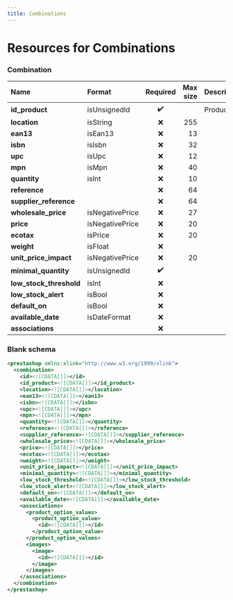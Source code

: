 ```yaml
---
title: Combinations
---
```


# Resources for Combinations

### Combination

|          Name           |     Format      | Required | Max size | Description |
| :---------------------- | :-------------- | :------: | -------: | :---------- |
| **id_product**          | isUnsignedId    | ✔️       |          | Product ID  |
| **location**            | isString        | ❌        | 255      |             |
| **ean13**               | isEan13         | ❌        | 13       |             |
| **isbn**                | isIsbn          | ❌        | 32       |             |
| **upc**                 | isUpc           | ❌        | 12       |             |
| **mpn**                 | isMpn           | ❌        | 40       |             |
| **quantity**            | isInt           | ❌        | 10       |             |
| **reference**           |                 | ❌        | 64       |             |
| **supplier_reference**  |                 | ❌        | 64       |             |
| **wholesale_price**     | isNegativePrice | ❌        | 27       |             |
| **price**               | isNegativePrice | ❌        | 20       |             |
| **ecotax**              | isPrice         | ❌        | 20       |             |
| **weight**              | isFloat         | ❌        |          |             |
| **unit_price_impact**   | isNegativePrice | ❌        | 20       |             |
| **minimal_quantity**    | isUnsignedId    | ✔️       |          |             |
| **low_stock_threshold** | isInt           | ❌        |          |             |
| **low_stock_alert**     | isBool          | ❌        |          |             |
| **default_on**          | isBool          | ❌        |          |             |
| **available_date**      | isDateFormat    | ❌        |          |             |
| **associations**        |                 | ❌        |          |             |


### Blank schema

```xml
<prestashop xmlns:xlink="http://www.w3.org/1999/xlink">
  <combination>
    <id><![CDATA[]]></id>
    <id_product><![CDATA[]]></id_product>
    <location><![CDATA[]]></location>
    <ean13><![CDATA[]]></ean13>
    <isbn><![CDATA[]]></isbn>
    <upc><![CDATA[]]></upc>
    <mpn><![CDATA[]]></mpn>
    <quantity><![CDATA[]]></quantity>
    <reference><![CDATA[]]></reference>
    <supplier_reference><![CDATA[]]></supplier_reference>
    <wholesale_price><![CDATA[]]></wholesale_price>
    <price><![CDATA[]]></price>
    <ecotax><![CDATA[]]></ecotax>
    <weight><![CDATA[]]></weight>
    <unit_price_impact><![CDATA[]]></unit_price_impact>
    <minimal_quantity><![CDATA[]]></minimal_quantity>
    <low_stock_threshold><![CDATA[]]></low_stock_threshold>
    <low_stock_alert><![CDATA[]]></low_stock_alert>
    <default_on><![CDATA[]]></default_on>
    <available_date><![CDATA[]]></available_date>
    <associations>
      <product_option_values>
        <product_option_value>
          <id><![CDATA[]]></id>
        </product_option_value>
      </product_option_values>
      <images>
        <image>
          <id><![CDATA[]]></id>
        </image>
      </images>
    </associations>
  </combination>
</prestashop>
```

